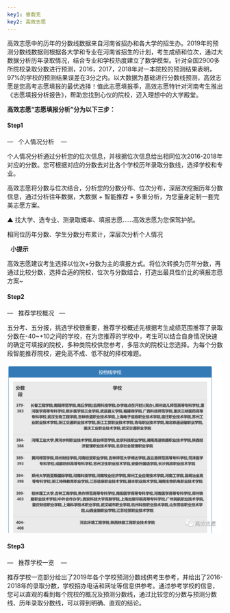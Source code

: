```yaml
---
key1: 睿鼎克
key2: 高效志愿
---
```

  高效志愿中的历年的分数线数据来自河南省招办和各大学的招生办。2019年的预测分数线数据则根据各大学和专业在河南省招生的计划，考生成绩和位次，通过大数据分析历年录取情况，结合专业和学校热度建立了数学模型。针对全国2900多所院校录取分数进行预测，2016，2017，2018年对一本院校的预测结果表明，97%的学校的预测结果误差在3分之内。以大数据为基础进行分数线预测，高效志愿是您高考志愿填报的最优选择！值此志愿填报季，高效志愿特针对河南考生推出《志愿填报分析报告》，帮助您找到心仪的院校，迈入理想中的大学殿堂。

**高效志愿“志愿填报分析”分为以下三步：**

#### Step1

—   个人情况分析    —

  个人情况分析通过分析您的位次信息，并根据位次信息给出相同位次2016-2018年对应的分数。您可根据对应的分数去对比各个学校历年录取分数线，选择学校和专业。

  高效志愿将分数与位次结合，分析您的分数分布、位次分布，深层次挖掘历年分数信息，通过分析往年数据，大数据 + 智能推荐 + 多重分析，为您量身定制一套完美志愿方案。

  ▲ 找大学、选专业、测录取概率、填报志愿……高效志愿为您保驾护航。

  相同位历年分数、学生分数分布累计，深层次分析个人情况

  **小提示** 

高效志愿建议考生选择以位次+分数为主的填报方式。将位次转换为历年分数，再通过比较分数，选择合适的院校，位次与分数结合，打造出最具性价比的填报志愿方案~

#### Step2

—   推荐学校概况   —

  五分考、五分报，挑选学校很重要，推荐学校概述先根据考生成绩范围推荐了录取分数在-40~+10之间的学校，在为您推荐的学校中，考生可以结合自身情况快速的确定可填报的院校，多种类院校供您参考，多层次的院校让您选择。为每个分数段智能推荐院校，避免高不成、低不就的择校难题。

![](./img/gxzy.png)


#### Step3

—   推荐学校一览    —

  推荐学校一览部分给出了2019年各个学校预测分数线供考生参考，并给出了2016-2018年的录取分数，学校招办电话和网址等信息供参考。通过参考学校的信息，您可以直观的看到每个院校的概况及预测分数线，通过比较您的分数与预测分数线、历年录取分数线，可以得到明确、直观的结论。
